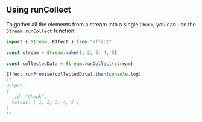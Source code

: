 ## Using runCollect

To gather all the elements from a stream into a single `Chunk`, you can use the `Stream.runCollect` function.

```ts twoslash
import { Stream, Effect } from "effect"

const stream = Stream.make(1, 2, 3, 4, 5)

const collectedData = Stream.runCollect(stream)

Effect.runPromise(collectedData).then(console.log)
/*
Output:
{
  _id: "Chunk",
  values: [ 1, 2, 3, 4, 5 ]
}
*/
```
